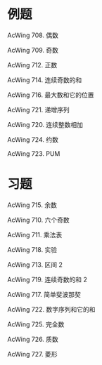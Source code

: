 # 例题
AcWing 708. 偶数

AcWing 709. 奇数

AcWing 712. 正数

AcWing 714. 连续奇数的和

AcWing 716. 最大数和它的位置

AcWing 721. 递增序列

AcWing 720. 连续整数相加

AcWing 724. 约数

AcWing 723. PUM

# 习题
AcWing 715. 余数

AcWing 710. 六个奇数

AcWing 711. 乘法表

AcWing 718. 实验

AcWing 713. 区间 2

AcWing 719. 连续奇数的和 2

AcWing 717. 简单斐波那契

AcWing 722. 数字序列和它的和

AcWing 725. 完全数

AcWing 726. 质数

AcWing 727. 菱形
